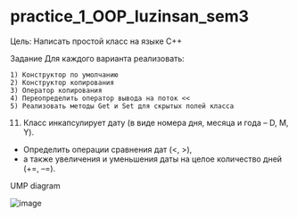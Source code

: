 # practice_1_OOP_luzinsan_sem3


Цель:
	Написать простой класс на языке С++

Задание
Для каждого варианта реализовать:

	1) Конструктор по умолчанию 
 	2) Конструктор копирования
	3) Оператор копирования
	4) Переопределить оператор вывода на поток <<
	5) Реализовать методы Get и Set для скрытых полей класса


11) Класс инкапсулирует дату (в виде номера дня, месяца и года – D, M, Y). 
* Определить операции сравнения дат (<, >), 
* а также увеличения и уменьшения даты на целое количество дней (+=, –=).

UMP diagram

![image](https://user-images.githubusercontent.com/53607329/138206893-65b72ce3-129b-4b28-aed3-c95d3129a490.png)
